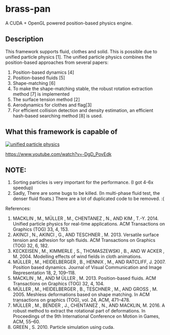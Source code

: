 # brass-pan
A CUDA + OpenGL powered position-based physics engine.

## Description
This framework supports fluid, clothes and solid.
This is possible due to unified particle physics [1].
The unified particle physics combines the position-based approaches from several papers:
1. Position-based dynamics [4]
2. Position-based fluids [5]
3. Shape-matching [6]
4. To make the shape-matching stable, the robust rotation extraction method [7] is implemented
5. The surface tension method [2]
6. Aerodynamics for clothes and flag[3]
7. For efficient collision detection and density estimation, an efficient hash-based searching method [8] is used.

## What this framework is capable of
[![unified particle physics](http://jamorn.me/pics/upp_large..jpg)](https://www.youtube.com/watch?v=-DgD_PovEdk)

https://www.youtube.com/watch?v=-DgD_PovEdk

## NOTE:
1. Sorting particles is very important for the performance. (I got 4-6x speedup)
2. Sadly, There are some bugs to be killed. (In multi-phase fluid test, the denser fluid floats.) There are a lot of duplicated code to be removed. :(

References:
1. MACKLIN , M., MÜLLER , M., CHENTANEZ , N., AND KIM , T.-Y. 2014. Unified particle physics for real-time applications. ACM Transactions on Graphics (TOG) 33, 4, 153.
2. AKINCI , N., AKINCI , G., AND TESCHNER , M. 2013. Versatile surface tension and adhesion for sph fluids. ACM Transactions
on Graphics (TOG) 32, 6, 182.
3. KECKEISEN , M., KIMMERLE , S., THOMASZEWSKI , B., AND W ACKER , M. 2004. Modelling effects of wind fields in cloth
animations.
4. MÜLLER , M., HEIDELBERGER , B., HENNIX , M., AND RATCLIFF, J. 2007. Position based dynamics. Journal of Visual
Communication and Image Representation 18, 2, 109–118.
5. MACKLIN , M., AND M ÜLLER , M. 2013. Position-based fluids. ACM Transactions on Graphics (TOG) 32, 4, 104.
6. MÜLLER , M., HEIDELBERGER , B., TESCHNER , M., AND GROSS , M. 2005. Meshless deformations based on shape matching. In ACM transactions on graphics (TOG), vol. 24, ACM, 471–478.
7. MÜLLER , M., BENDER , J., CHENTANEZ , N., AND MACKLIN, M. 2016. A robust method to extract the rotational part of deformations. In Proceedings of the 9th International Conference on Motion in Games, ACM, 55–60.
8. GREEN , S. 2010. Particle simulation using cuda.
